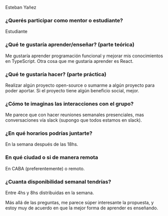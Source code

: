 Esteban Yañez
	

### ¿Querés participar como mentor o estudiante? 
Estudiante


### ¿Qué te gustaría aprender/enseñar? (parte teórica) 
Me gustaría aprender programación funcional y mejorar mis conocimientos en TypeScript. Otra cosa que me gustaría aprender es React.


### ¿Qué te gustaría hacer? (parte práctica) 
Realizar algún proyecto open-source o sumarme a algún proyecto para poder aportar. Si el proyecto tiene algún beneficio social, mejor. 


### ¿Cómo te imaginas las interacciones con el grupo? 
Me parece que con hacer reuniones semanales presenciales, mas conversaciones vía slack (supongo que todos estamos en slack).


### ¿En qué horarios podrías juntarte? 
En la semana después de las 18hs.


### En qué ciudad o si de manera remota
En CABA (preferentemente) o remoto.


### ¿Cuanta disponibilidad semanal tendrías? 
Entre 4hs y 8hs distribuidas en la semana.


Más allá de las preguntas, me parece súper interesante la propuesta, y estoy muy de acuerdo en que la mejor forma de aprender es enseñando.

